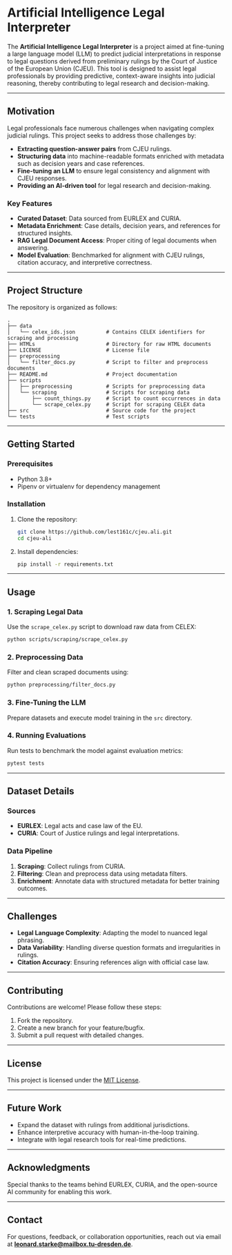 # Artificial Intelligence Legal Interpreter

The **Artificial Intelligence Legal Interpreter** is a project aimed at fine-tuning a large language model (LLM) to predict judicial interpretations in response to legal questions derived from preliminary rulings by the Court of Justice of the European Union (CJEU). This tool is designed to assist legal professionals by providing predictive, context-aware insights into judicial reasoning, thereby contributing to legal research and decision-making.

---

## Motivation

Legal professionals face numerous challenges when navigating complex judicial rulings. This project seeks to address those challenges by:

- **Extracting question-answer pairs** from CJEU rulings.
- **Structuring data** into machine-readable formats enriched with metadata such as decision years and case references.
- **Fine-tuning an LLM** to ensure legal consistency and alignment with CJEU responses.
- **Providing an AI-driven tool** for legal research and decision-making.

### Key Features
- **Curated Dataset**: Data sourced from EURLEX and CURIA.
- **Metadata Enrichment**: Case details, decision years, and references for structured insights.
- **RAG Legal Document Access**: Proper citing of legal documents when answering.
- **Model Evaluation**: Benchmarked for alignment with CJEU rulings, citation accuracy, and interpretive correctness.

---

## Project Structure

The repository is organized as follows:

```
.
├── data
│   └── celex_ids.json          # Contains CELEX identifiers for scraping and processing
├── HTMLs                       # Directory for raw HTML documents
├── LICENSE                     # License file
├── preprocessing
│   └── filter_docs.py          # Script to filter and preprocess documents
├── README.md                   # Project documentation
├── scripts
│   ├── preprocessing           # Scripts for preprocessing data
│   └── scraping                # Scripts for scraping data
│       ├── count_things.py     # Script to count occurrences in data
│       └── scrape_celex.py     # Script for scraping CELEX data
├── src                         # Source code for the project
└── tests                       # Test scripts
```

---

## Getting Started

### Prerequisites
- Python 3.8+
- Pipenv or virtualenv for dependency management

### Installation
1. Clone the repository:
   ```bash
   git clone https://github.com/lest161c/cjeu.ali.git
   cd cjeu-ali
   ```
2. Install dependencies:
   ```bash
   pip install -r requirements.txt
   ```
---

## Usage

### 1. Scraping Legal Data
Use the `scrape_celex.py` script to download raw data from CELEX:
```bash
python scripts/scraping/scrape_celex.py
```

### 2. Preprocessing Data
Filter and clean scraped documents using:
```bash
python preprocessing/filter_docs.py
```

### 3. Fine-Tuning the LLM
Prepare datasets and execute model training in the `src` directory.

### 4. Running Evaluations
Run tests to benchmark the model against evaluation metrics:
```bash
pytest tests
```

---

## Dataset Details

### Sources
- **EURLEX**: Legal acts and case law of the EU.
- **CURIA**: Court of Justice rulings and legal interpretations.

### Data Pipeline
1. **Scraping**: Collect rulings from CURIA.
2. **Filtering**: Clean and preprocess data using metadata filters.
3. **Enrichment**: Annotate data with structured metadata for better training outcomes.

---

## Challenges
- **Legal Language Complexity**: Adapting the model to nuanced legal phrasing.
- **Data Variability**: Handling diverse question formats and irregularities in rulings.
- **Citation Accuracy**: Ensuring references align with official case law.

---

## Contributing

Contributions are welcome! Please follow these steps:

1. Fork the repository.
2. Create a new branch for your feature/bugfix.
3. Submit a pull request with detailed changes.

---

## License

This project is licensed under the [MIT License](LICENSE).

---

## Future Work
- Expand the dataset with rulings from additional jurisdictions.
- Enhance interpretive accuracy with human-in-the-loop training.
- Integrate with legal research tools for real-time predictions.

---

## Acknowledgments

Special thanks to the teams behind EURLEX, CURIA, and the open-source AI community for enabling this work.

---

## Contact

For questions, feedback, or collaboration opportunities, reach out via email at **leonard.starke@mailbox.tu-dresden.de**.
